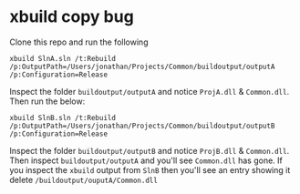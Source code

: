 # xbuild copy bug

Clone this repo and run the following

`xbuild SlnA.sln /t:Rebuild /p:OutputPath=/Users/jonathan/Projects/Common/buildoutput/outputA /p:Configuration=Release`

Inspect the folder  `buildoutput/outputA` and notice `ProjA.dll` & `Common.dll`. Then run the below:

`xbuild SlnB.sln /t:Rebuild /p:OutputPath=/Users/jonathan/Projects/Common/buildoutput/outputB /p:Configuration=Release`

Inspect the folder `buildoutput/outputB` and notice `ProjB.dll` & `Common.dll`. Then inspect `buildoutput/outputA` and you'll see `Common.dll` has gone.  If you inspect the `xbuild` output from `SlnB` then you'll see an entry showing it delete `/buildoutput/ouputA/Common.dll`